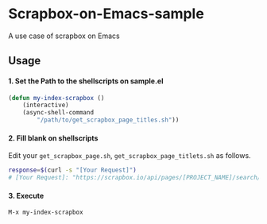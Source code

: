 # Scrapbox-on-Emacs-sample

A use case of scrapbox on Emacs

## Usage

#### 1. Set the Path to the shellscripts on sample.el

```el
(defun my-index-scrapbox ()
	(interactive)
	(async-shell-command
		"/path/to/get_scrapbox_page_titles.sh"))
```

#### 2. Fill blank on shellscripts

Edit your `get_scrapbox_page.sh`, `get_scrapbox_page_titlets.sh` as follows.

```sh
response=$(curl -s "[Your Request]")
# [Your Request]: "https://scrapbox.io/api/pages/[PROJECT_NAME]/search/titles"
```

#### 3. Execute

```el
M-x my-index-scrapbox
```
